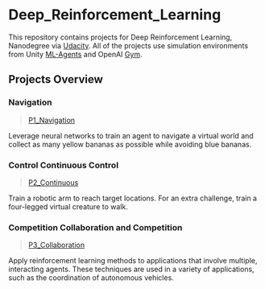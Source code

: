# Deep_Reinforcement_Learning
This repository contains projects for Deep Reinforcement Learning, Nanodegree via [Udacity](https://www.udacity.com/course/deep-reinforcement-learning-nanodegree--nd893). All of the projects use simulation environments from Unity [ML-Agents](https://github.com/Unity-Technologies/ml-agents) and OpenAI [Gym](https://gym.openai.com/). 

## Projects Overview

### Navigation
>[P1_Navigation](https://github.com/nalbert9/Deep_Reinforcement_Learning/tree/master/P1_navigation)

Leverage neural networks to train an agent to navigate a virtual world and collect as many yellow bananas as possible while avoiding blue bananas.

### Control Continuous Control
>[P2_Continuous](https://github.com/nalbert9/Deep_Reinforcement_Learning/tree/master/P2_Continuous-control)

Train a robotic arm to reach target locations. For an extra challenge, train a four-legged virtual creature to walk.

### Competition Collaboration and Competition
>[P3_Collaboration](https://github.com/nalbert9/Deep_Reinforcement_Learning/tree/master/P3_Collab-compet)

Apply reinforcement learning methods to applications that involve multiple, interacting agents. These techniques are used in a variety of applications, such as the
coordination of autonomous vehicles.

